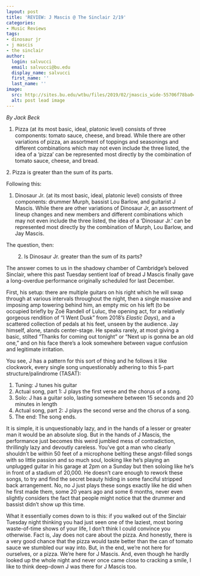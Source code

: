 ```yaml
---
layout: post
title: 'REVIEW: J Mascis @ The Sinclair 2/19'
categories:
- Music Reviews
tags:
- dinosaur jr
- j mascis
- the sinclair
author:
  login: salvucci
  email: salvucci@bu.edu
  display_name: salvucci
  first_name: ''
  last_name: ''
image:
  src: http://sites.bu.edu/wtbu/files/2019/02/jmascis_wide-55706f78ba0457d0236a89d94173964ee8970a49.jpg
  alt: post lead image
---
```


_By Jack Beck_

1.  Pizza (at its most basic, ideal, platonic level) consists of three components: tomato sauce, cheese, and bread. While there are other variations of pizza, an assortment of toppings and seasonings and different combinations which may not even include the three listed, the idea of a ‘pizza’ can be represented most directly by the combination of tomato sauce, cheese, and bread.

2\. Pizza is greater than the sum of its parts.

Following this:

1.  Dinosaur Jr. (at its most basic, ideal, platonic level) consists of three components: drummer Murph, bassist Lou Barlow, and guitarist J Mascis. While there are other variations of Dinosaur Jr, an assortment of lineup changes and new members and different combinations which may not even include the three listed, the idea of a ‘Dinosaur Jr.’ can be represented most directly by the combination of Murph, Lou Barlow, and Jay Mascis.

The question, then:

        2. Is Dinosaur Jr. greater than the sum of its parts?

The answer comes to us in the shadowy chamber of Cambridge’s beloved Sinclair, where this past Tuesday sentient loaf of bread J Mascis finally gave a long-overdue performance originally scheduled for last December.

First, his setup: there are multiple guitars on his right which he will swap through at various intervals throughout the night, then a single massive and imposing amp towering behind him, an empty mic on his left (to be occupied briefly by Zoë Randell of Luluc, the opening act, for a relatively gorgeous rendition of “I Went Dusk” from 2018’s _Elastic Days_), and a scattered collection of pedals at his feet, unseen by the audience. Jay himself, alone, stands center-stage. He speaks rarely, at most giving a basic, stilted “Thanks for coming out tonight” or “Next up is gonna be an old one,” and on his face there’s a look somewhere between vague confusion and legitimate irritation.

You see, J has a pattern for this sort of thing and he follows it like clockwork, every single song unquestionably adhering to this 5-part structure/palindrome (TASAT):

1.  Tuning: J tunes his guitar
2.  Actual song, part 1: J plays the first verse and the chorus of a song.
3.  Solo: J has a guitar solo, lasting somewhere between 15 seconds and 20 minutes in length
4.  Actual song, part 2: J plays the second verse and the chorus of a song.
5.  The end: The song ends.

It is simple, it is unquestionably lazy, and in the hands of a lesser or greater man it would be an absolute slog. But in the hands of J Mascis, the performance just becomes this weird jumbled mess of contradiction, thrillingly lazy and devoutly careless. You’ve got a man who clearly shouldn’t be within 50 feet of a microphone belting these angst-filled songs with so little passion and so much soul, looking like he’s playing an unplugged guitar in his garage at 2pm on a Sunday but then soloing like he’s in front of a stadium of 20,000. He doesn’t care enough to rework these songs, to try and find the secret beauty hiding in some fanciful stripped back arrangement. No, no J just plays these songs exactly like he did when he first made them, some 20 years ago and some 6 months, never even slightly considers the fact that people might notice that the drummer and bassist didn’t show up this time.

What it essentially comes down to is this: if you walked out of the Sinclair Tuesday night thinking you had just seen one of the laziest, most boring waste-of-time shows of your life, I don’t think I could convince you otherwise. Fact is, Jay does not care about the pizza. And honestly, there is a very good chance that the pizza would taste better than the can of tomato sauce we stumbled our way into. But, in the end, we’re not here for ourselves, or a pizza. We’re here for J Mascis. And, even though he hardly looked up the whole night and never once came close to cracking a smile, I like to think deep-down J was there for J Mascis too.